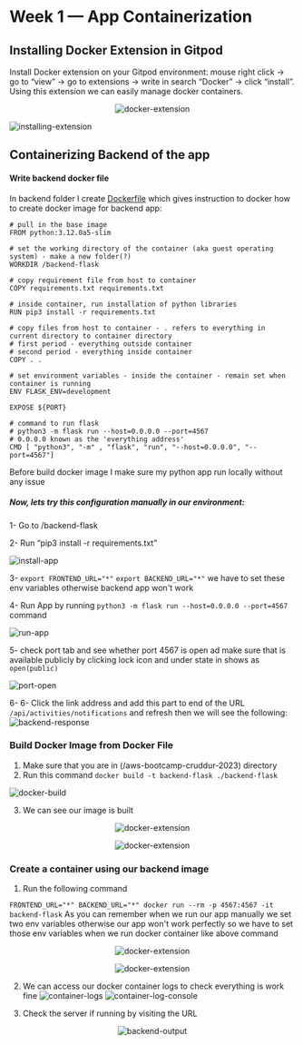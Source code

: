 # Week 1 — App Containerization

## Installing Docker Extension in Gitpod

Install Docker extension on your Gitpod environment: mouse right click → go to “view” → go to extensions → write in search “Docker” → click “install”. Using this extension we can easily manage docker containers.

<p align="center">
<img align="center"  src="./images/docker-vs-extention.png" alt="docker-extension">
</p>

![installing-extension](./images/vs-docker-extwntion-install.png)

## Containerizing Backend of the app
#### Write backend docker file
 In backend folder I create [Dockerfile](https://github.com/Visal9/aws-bootcamp-cruddur-2023/blob/main/backend-flask/Dockerfile) which gives instruction to docker how to create docker image for backend app:
 

 ```
 # pull in the base image
FROM python:3.12.0a5-slim

# set the working directory of the container (aka guest operating system) - make a new folder(?)
WORKDIR /backend-flask

# copy requirement file from host to container
COPY requirements.txt requirements.txt

# inside container, run installation of python libraries
RUN pip3 install -r requirements.txt

# copy files from host to container - . refers to everything in current directory to container directory
# first period - everything outside container
# second period - everything inside container
COPY . .

# set environment variables - inside the container - remain set when container is running
ENV FLASK_ENV=development

EXPOSE ${PORT}

# command to run flask
# python3 -m flask run --host=0.0.0.0 --port=4567
# 0.0.0.0 known as the 'everything address'
CMD [ "python3", "-m" , "flask", "run", "--host=0.0.0.0", "--port=4567"]

```

Before build docker image I make sure my python app run locally without any issue 

##### Now, lets try this configuration manually in our environment:

1- Go to /backend-flask

2- Run “pip3 install -r requirements.txt”

![install-app](./images/backend-manual-install.png)

3- ```export FRONTEND_URL="*"```   ```export BACKEND_URL="*"``` we have to set these env variables otherwise backend app won't work

 4- Run App by running ```python3 -m flask run --host=0.0.0.0 --port=4567``` command

![run-app](./images/backend-run-app.png)

5- check port tab and see whether port 4567 is open ad make sure that is available publicly by clicking lock icon and under state in shows as ```open(public)```

![port-open](./images/backend-port-rnng-with-highligt.png)

6- 6- Click  the link address and add this part to end of the  URL ```/api/activities/notifications``` and refresh then we will see the following:
![backend-response](./images/backend-responce.png)


### Build Docker Image from Docker File

1. Make sure that you are in (/aws-bootcamp-cruddur-2023) directory
2. Run this command ```docker build -t backend-flask ./backend-flask```

![docker-build](./images/docker-build-terminal.png)

3. We can see our image is built
<p align="center">
<img align="center"  src="./images/backend-docker-image.png" alt="docker-extension">
</p>

<p align="center">
<img align="center"  src="./images/docker-images-command-output.png" alt="docker-extension">
</p>



### Create a container using our backend image

1. Run the following command

```FRONTEND_URL="*" BACKEND_URL="*" docker run --rm -p 4567:4567 -it backend-flask```
As you can remember when we run our app manually we set two env variables otherwise our app won't work perfectly so we have to set those env variables when we run docker container like above command

<p align="center">
<img align="center"  src="./images/backend-container.png" alt="docker-extension">
</p>

<p align="center">
<img align="center"  src="./images/docker-ls-command-output.png" alt="docker-extension">
</p>

2. We can access our docker container logs to check everything is work fine
![container-logs](./images/docker-contsiner-log-view.png)
![container-log-console](./images/docker-logs-console-view.png)

3. Check the server if running by visiting the URL
<p align="center">
<img align="center"  src="./images/backend-responce.png" alt="backend-output">
</p>

